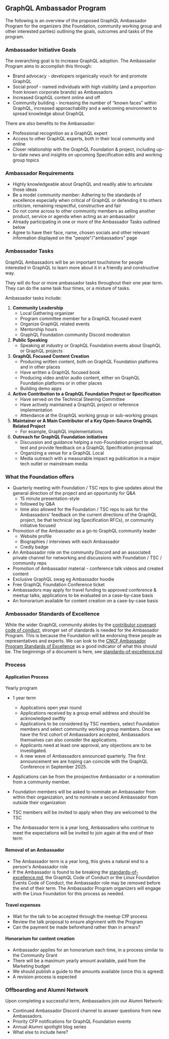 ## GraphQL Ambassador Program

The following is an overview of the proposed GraphQL Ambassador Program for the
organizers (the Foundation, community working group and other interested
parties) outlining the goals, outcomes and tasks of the program.

### Ambassador Initiative Goals

The overarching goal is to increase GraphQL adoption. The Ambassador Program
aims to accomplish this through:

- Brand advocacy - developers organically vouch for and promote GraphQL
- Social proof - named individuals with high visibility (and a proportion from
  known corporate brands) as Ambassadors
- Increased GraphQL content online and off
- Community building - increasing the number of “known faces” within GraphQL,
  increased approachability and a welcoming environment to spread knowledge
  about GraphQL

There are also benefits to the Ambassador:

- Professional recognition as a GraphQL expert
- Access to other GraphQL experts, both in their local community and online
- Closer relationship with the GraphQL Foundation & project, including
  up-to-date news and insights on upcoming Specification edits and working group
  topics

### Ambassador Requirements

- Highly knowledgeable about GraphQL and readily able to articulate those ideas
- Be a model community member: Adhering to the standards of excellence
  especially when critical of GraphQL or defending it to others criticism,
  remaining respectful, constructive and fair
- Do not come across to other community members as selling another product,
  service or agenda when acting as an ambassador
- Already participating in one or more of the Ambassador Tasks outlined below
- Agree to have their face, name, chosen socials and other relevant information
  displayed on the "people"/"ambassadors" page

### Ambassador Tasks

GraphQL Ambassadors will be an important touchstone for people interested in
GraphQL to learn more about it in a friendly and constructive way.

They will do four or more ambassador tasks throughout their one year term. They
can do the same task four times, or a mixture of tasks.

Ambassador tasks include:

1.  **Community Leadership**
    - Local Gathering organizer
    - Program committee member for a GraphQL focused event
    - Organize GraphQL related events
    - Mentorship hours
    - GraphQL Foundation community Discord moderation
1.  **Public Speaking**
    - Speaking at industry or GraphQL Foundation events about GraphQL or GraphQL
      projects
1.  **GraphQL Focused Content Creation**
    - Producing written content, both on GraphQL Foundation platforms and in
      other places
    - Have written a GraphQL focused book
    - Producing video and/or audio content, either on GraphQL Foundation
      platforms or in other places
    - Building demo apps
1.  **Active Contribution to a GraphQL Foundation Project or Specification**
    - Have served on the Technical Steering Committee
    - Have actively maintained a GraphQL project or reference implementation
    - Attendance at the GraphQL working group or sub-working groups
1.  **Maintainer or A Main Contributor of a Key Open-Source GraphQL Related
    Project**
    - For example, GraphQL implementations
1.  **Outreach for GraphQL Foundation initiatives**
    - Discussion and guidance helping a non-Foundation project to adopt, test
      and provide feedback on a GraphQL Specification proposal
    - Organizing a venue for a GraphQL Local
    - Media outreach with a measurable impact eg publication in a major tech
      outlet or mainstream media

### What the Foundation offers

- Quarterly meeting with Foundation / TSC reps to give updates about the general
  direction of the project and an opportunity for Q&A
  - 15 minute presentation-style
  - followed by Q&A
  - time also allowed for the Foundation / TSC reps to ask for the Ambassadors'
    feedback on the current directions of the GraphQL project, be that technical
    (eg Specification RFCs), or community initiative focused
- Promotion of the Ambassador as a go-to GraphQL community leader
  - Website profile
  - Biographies / interviews with each Ambassador
  - Credly badge
- An Ambassador role on the community Discord and an associated private channel
  for networking and discussions with Foundation / TSC / community reps
- Promotion of Ambassador material - conference talk videos and created content
- Exclusive GraphQL swag eg Ambassador hoodie
- Free GraphQL Foundation Conference ticket
- Ambassadors may apply for travel funding to approved conference & meetup
  talks, applications to be evaluated on a case-by-case basis
- An honorarium available for content creation on a case-by-case basis

### Ambassador Standards of Excellence

While the wider GraphQL community abides by the
[contributor covenant code of conduct](https://graphql.org/codeofconduct/),
stronger set of standards is needed for the Ambassador Program. This is because
the Foundation will be endorsing these people as representatives and experts. We
can look to the
[CNCF Ambassador Program Standards of Excellence](https://www.cncf.io/people/ambassadors/program-standards/)
as a good indicator of what this should be. The beginnings of a document is
here, see [standards-of-excellence.md](./standards-of-excellence.md)

### Process

#### Application Process

Yearly program

- 1 year term

  - Applications open year round
  - Applications received by a group email address and should be acknowledged
    swiftly
  - Applications to be considered by TSC members, select Foundation members and
    select community working group members. Once we have the first cohort of
    Ambassadors accepted, Ambassadors themselves can also consider the
    applications.
  - Applicants need at least one approval, any objections are to be
    investigated.
  - A new wave of Ambassadors announced quarterly. The first announcement we are
    hoping can coincide with the GraphQL Conference in September 2025.

- Applications can be from the prospective Ambassador or a nomination from a
  community member.
- Foundation members will be asked to nominate an Ambassador from within their
  organization, and to nominate a second Ambassador from outside their
  organization
- TSC members will be invited to apply when they are welcomed to the TSC
- The Ambassador term is a year long, Ambassadors who continue to meet the
  expectations will be invited to join again at the end of their term

#### Removal of an Ambassador

- The Ambassador term is a year long, this gives a natural end to a person's
  Ambassador role
- If the Ambassador is found to be breaking the
  [standards-of-excellence.md](./standards-of-excellence.md), the GraphQL Code
  of Conduct or the Linux Foundation Events Code of Conduct, the Ambassador role
  may be removed before the end of their term. The Ambassador Program organizers
  will engage with the Linux Foundation for this process as needed.

#### Travel expenses

- Wait for the talk to be accepted through the meetup CfP process
- Review the talk proposal to ensure alignment with the Program
- Can the payment be made beforehand rather than in arrears?

#### Honorarium for content creation

- Ambassador applies for an honorarium each time, in a process similar to the
  Community Grant
- There will be a maximum yearly amount available, paid from the Marketing
  budget
- We should publish a guide to the amounts available (once this is agreed)
- A revision process is expected

### Offboarding and Alumni Network

Upon completing a successful term, Ambassadors join our Alumni Network:

- Continued Ambassador Discord channel to answer questions from new Ambassadors.
- Priority CFP notifications for GraphQL Foundation events
- Annual Alumni spotlight blog series
- What else to include here?
